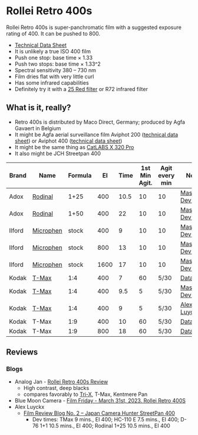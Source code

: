 # Rollei Retro 400s

Rollei Retro 400s is super-panchromatic film with a suggested exposure rating of 400. It can be pushed to 800.

* [Technical Data Sheet](./resources/rollei_retro_400s.pdf)
* It is unlikely a true ISO 400 film
* Push one stop: base time &times; 1.33
* Push two stops: base time &times; 1.33^2
* Spectral sensitivity 380 – 730 nm
* Film dries flat with very little curl
* Has some infrared capabilities
* Definitely try it with a [25 Red filter](../accessories/bw_filters.md) or R72 infrared filter

## What is it, really?

* Retro 400s is distributed by Maco Direct, Germany; produced by Agfa Gavaert in Belgium
* It might be Agfa aerial surveillance film Aviphot 200 ([technical data sheet](./resources/agfa_aviphot_pan_200.pdf)) or Aviphot 400 ([technical data sheet](./resources/agfa_aviphot_pan_400.pdf))
* It might be the same thing as [CatLABS X 320 Pro](./catlabs_x_film_320.md)
* It also might be JCH Streetpan 400

<table>
    <thead>
        <tr>
            <th>Brand</th>
            <th>Name</th>
            <th>Formula</th>
            <th>EI</th>
            <th>Time</th>
            <th>1st Min Agit.</th>
            <th>Agit every min</th>
            <th>Notes</th>
        </tr>
    </thead>
    <tbody>
        <tr>
            <td>Adox</td>
            <td><a href="../bw_developers/rodinal.md">Rodinal</a></td>
            <td>1+25</td>
            <td>400</td>
            <td>10.5</td>
            <td>10</td>
            <td>10</td>
            <td><a href="https://www.digitaltruth.com/devchart.php?Film=Rollei+Retro+400S&Developer=Rodinal&mdc=Search&TempUnits=C&TimeUnits=D">Massive Dev Chart</a></td>
        </tr>
        <tr>
            <td>Adox</td>
            <td><a href="../bw_developers/rodinal.md">Rodinal</a></td>
            <td>1+50</td>
            <td>400</td>
            <td>22</td>
            <td>10</td>
            <td>10</td>
            <td><a href="https://www.digitaltruth.com/devchart.php?Film=Rollei+Retro+400S&Developer=Rodinal&mdc=Search&TempUnits=C&TimeUnits=D">Massive Dev Chart</a></td>
        </tr>
        <tr>
            <td>Ilford</td>
            <td><a href="../bw_developers/ilford_microphen.md_">Microphen</a></td>
            <td>stock</td>
            <td>400</td>
            <td>9</td>
            <td>10</td>
            <td>10</td>
            <td><a href="https://www.digitaltruth.com/devchart.php?Film=Rollei+Retro+400S&Developer=Microphen%25&mdc=Search&TempUnits=C&TimeUnits=D">Massive Dev Chart</a></td>
        </tr>
        <tr>
            <td>Ilford</td>
            <td><a href="../bw_developers/ilford_microphen.md_">Microphen</a></td>
            <td>stock</td>
            <td>800</td>
            <td>13</td>
            <td>10</td>
            <td>10</td>
            <td><a href="https://www.digitaltruth.com/devchart.php?Film=Rollei+Retro+400S&Developer=Microphen%25&mdc=Search&TempUnits=C&TimeUnits=D">Massive Dev Chart</a></td>
        </tr>
        <tr>
            <td>Ilford</td>
            <td><a href="../bw_developers/ilford_microphen.md_">Microphen</a></td>
            <td>stock</td>
            <td>1600</td>
            <td>17</td>
            <td>10</td>
            <td>10</td>
            <td><a href="https://www.digitaltruth.com/devchart.php?Film=Rollei+Retro+400S&Developer=Microphen%25&mdc=Search&TempUnits=C&TimeUnits=D">Massive Dev Chart</a></td>
        </tr>
        <tr>
            <td>Kodak</td>
            <td><a href="../bw_developers/kodak_tmax.md">T-Max</a></td>
            <td>1:4</td>
            <td>400</td>
            <td>7</td>
            <td>60</td>
            <td>5/30</td>
            <td><a href="https://www.rolleianalog.com/wp-content/uploads/2021/07/Retro400S_Data-Sheet_EN_R210701.pdf">Datasheet</a></td>
        </tr>
        <tr>
            <td>Kodak</td>
            <td><a href="../bw_developers/kodak_tmax.md">T-Max</a></td>
            <td>1:4</td>
            <td>400</td>
            <td>9.5</td>
            <td>5</td>
            <td>5/30</td>
            <td><a href="https://www.digitaltruth.com/devchart.php?Film=Rollei+Retro+400S&Developer=TMax+Dev%25&mdc=Search&TempUnits=C&TimeUnits=D">Massive Dev Chart</a></td>
        </tr>
        <tr>
            <td>Kodak</td>
            <td><a href="../bw_developers/kodak_tmax.md">T-Max</a></td>
            <td>1:4</td>
            <td>400</td>
            <td>9</td>
            <td>5</td>
            <td>5/30</td>
            <td><a href="http://www.alexluyckx.com/blog/2018/01/16/ccrfrb-review-02-japan-camera-hunter-streetpan-400/">Alex Luyckx</a></td>
        </tr>
        <tr>
            <td>Kodak</td>
            <td>T-Max</td>
            <td>1:9</td>
            <td>400</td>
            <td>10</td>
            <td>60</td>
            <td>5/30</td>
            <td><a href="https://www.rolleianalog.com/wp-content/uploads/2021/07/Retro400S_Data-Sheet_EN_R210701.pdf">Datasheet</a></td>
        </tr>
        <tr>
            <td>Kodak</td>
            <td>T-Max</td>
            <td>1:9</td>
            <td>800</td>
            <td>18</td>
            <td>60</td>
            <td>5/30</td>
            <td><a href="https://www.rolleianalog.com/wp-content/uploads/2021/07/Retro400S_Data-Sheet_EN_R210701.pdf">Datasheet</a></td>
        </tr>
    </tbody>
</table>

## Reviews

### Blogs

* Analog Jan - [Rollei Retro 400s Review](https://www.analogjan.com/post/rollei-retro-400s-review)
  * High contrast, deep blacks
  * compares favorably to [Tri-X](./kodak_tri-x.md), T-Max, Kentmere Pan
* Blue Moon Camera - [Film Friday - March 31st, 2023. Rollei Retro 400S](https://bluemooncameracodex.com/film-fridays/rollei-retro-400s)
* Alex Luyckx
  * [Film Review Blog No. 2 – Japan Camera Hunter StreetPan 400](http://www.alexluyckx.com/blog/2018/01/16/ccrfrb-review-02-japan-camera-hunter-streetpan-400/)
    * Dev times: TMax 9 mins., EI 400; HC-110 E 7.5 mins., EI 400; D-76 1+1 10.5 mins., EI 400; Rodinal 1+25 10.5 mins., EI 400